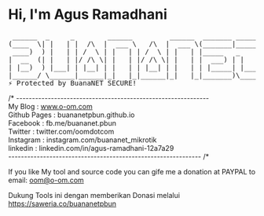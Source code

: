 # Hi, I'm Agus Ramadhani
<pre>
 ______  _     _        ______         ______  _______ _______ 
(____  \| |   | |  /\  |  ___ \   /\  |  ___ \(_______|_______)
 ____)  ) |   | | /  \ | |   | | /  \ | |   | |_____   _       
|  __  (| |   | |/ /\ \| |   | |/ /\ \| |   | |  ___) | |      
| |__)  ) |___| | |__| | |   | | |__| | |   | | |_____| |_____ 
|______/ \______|______|_|   |_|______|_|   |_|_______)\______)
⚡ Protected by BuanaNET SECURE!
</pre>

/* -------------------------------------------------------------<br>
My Blog         : www.o-om.com <br>
Github Pages    : buananetpbun.github.io<br>
Facebook        : fb.me/buananet.pbun<br>
Twitter         : twitter.com/oomdotcom<br>
Instagram       : instagram.com/buananet_mikrotik<br>
linkedin        : linkedin.com/in/agus-ramadhani-12a7a29<br>
------------------------------------------------------------- /*<br>

If you like My tool and source code you can gife me a donation at PAYPAL to email: oom@o-om.com

Dukung Tools ini dengan memberikan Donasi melalui https://saweria.co/buananetpbun
<!--
**buananetpbun/buananetpbun** is a ✨ _special_ ✨ repository because its `README.md` (this file) appears on your GitHub profile.

Here are some ideas to get you started:

- 🔭 I’m currently working on ...
- 🌱 I’m currently learning ...
- 👯 I’m looking to collaborate on ...
- 🤔 I’m looking for help with ...
- 💬 Ask me about ...
- 📫 How to reach me: ...
- 😄 Pronouns: ...
- ⚡ Fun fact: ...
-->

